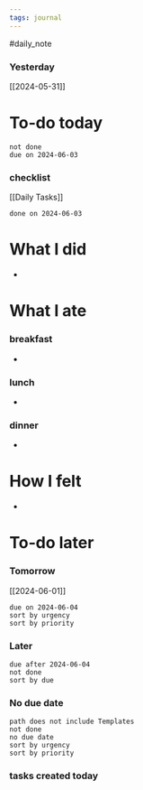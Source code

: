 ```yaml
---
tags: journal
---
```

#daily_note
### Yesterday
[[2024-05-31]]
# To-do today

 ```tasks
 not done
 due on 2024-06-03
 ```

### checklist

[[Daily Tasks]]

 ```tasks
 done on 2024-06-03
 ```

# What I did

- 

# What I ate

### breakfast
- 

### lunch
- 

### dinner
- 

# How I felt

- 

# To-do later

### Tomorrow 
[[2024-06-01]]
 ```tasks
 due on 2024-06-04
 sort by urgency
 sort by priority
 ```

### Later

 ```tasks
 due after 2024-06-04
 not done
 sort by due
 ```

### No due date

 ```tasks
 path does not include Templates
 not done
 no due date
 sort by urgency
 sort by priority
 ```

### tasks created today


